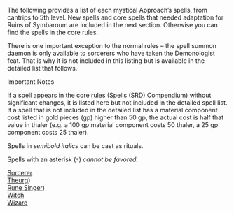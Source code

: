 The following provides a list of each mystical Approach’s spells, from cantrips to 5th level. New spells and core spells that needed adaptation for Ruins of Symbaroum are included in the next section. Otherwise you can find the spells in the core rules.

There is one important exception to the normal rules – the spell summon daemon is only available to sorcerers who have taken the Demonologist feat. That is why it is not included in this listing but is available in the detailed list that follows.

Important Notes

If a spell appears in the core rules (Spells (SRD) Compendium) without significant changes, it is listed here but not included in the detailed spell list. If a spell that is not included in the detailed list has a material component cost listed in gold pieces (gp) higher than 50 gp, the actual cost is half that value in thaler (e.g. a 100 gp material component costs 50 thaler, a 25 gp component costs 25 thaler).

Spells in *semibold italics* can be cast as rituals.

Spells with an asterisk (`*`) *cannot be favored.*

[Sorcerer](https://skroxiousdm.github.io/SkroxiousDM/6.Spells/Spell%20Lists/Sorcerer)<br/>
[Theurg](https://skroxiousdm.github.io/SkroxiousDM/6.Spells/Spell%20Lists/Theurg))<br/>
[Rune Singer](https://skroxiousdm.github.io/SkroxiousDM/6.Spells/Spell%20Lists/Rune%20Singer))<br/>
[Witch](https://skroxiousdm.github.io/SkroxiousDM/6.Spells/Spell%20Lists/Witch)<br/>
[Wizard](https://skroxiousdm.github.io/SkroxiousDM/6.Spells/Spell%20Lists/Wizard)<br/>

